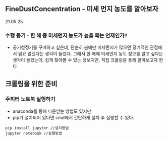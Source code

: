 ## FineDustConcentration - 미세 먼지 농도를 알아보자

21.05.25  
### 수행 동기 - 한 해 중 미세먼지 농도가 높을 때는 언제인가?
* 공기청정기를 구매하고 싶은데, 단순히 봄에만 미세먼지가 많으면 장기적인 관점에서 필요 없겠다는 생각이 들었다. 그래서 한 해에 미세먼지 농도 정보를 알고 싶다는 생각이 들었는데, 쉽게 찾아볼 수 있는 정보지만, 직접 크롤링을 통해 알아보고자 한다

## 크롤링을 위한 준비
### 주피터 노트북 실행하기
* anaconda를 통해 다운받는 방법도 있지만
* pip가 설치되어 있다면 cmd에서 간단하게 설치 후 실행할 수 있다.
```
pip install jupyter //설치방법
jupyter notebook //실행방법
```
